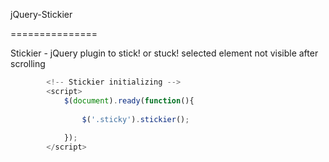 jQuery-Stickier

===============


Stickier - jQuery plugin to stick! or stuck! selected element not visible after scrolling

```javascript
		<!-- Stickier initializing -->
		<script>
			$(document).ready(function(){
				
				$('.sticky').stickier();
  
			});
		</script>
```
